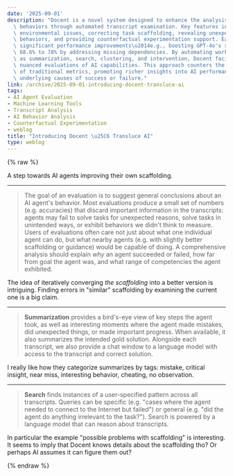```yaml
---
date: '2025-09-01'
description: "Docent is a novel system designed to enhance the analysis of AI agent\
  \ behaviors through automated transcript examination. Key features include identifying\
  \ environmental issues, correcting task scaffolding, revealing unexpected agent\
  \ behaviors, and providing counterfactual experimentation support. Early tests demonstrated\
  \ significant performance improvements\u2014e.g., boosting GPT-4o's solve rate from\
  \ 68.6% to 78% by addressing missing dependencies. By automating workflows such\
  \ as summarization, search, clustering, and intervention, Docent facilitates more\
  \ nuanced evaluations of AI capabilities. This approach counters the limitations\
  \ of traditional metrics, promoting richer insights into AI performance and the\
  \ underlying causes of success or failure."
link: /archive/2025-09-01-introducing-docent-transluce-ai
tags:
- AI Agent Evaluation
- Machine Learning Tools
- Transcript Analysis
- AI Behavior Analysis
- Counterfactual Experimentation
- weblog
title: "Introducing Docent \u25C6 Transluce AI"
type: weblog
---
```

{% raw %}

A step towards AI agents improving their own scaffolding.

---

> The goal of an evaluation is to suggest general conclusions about an AI agent's behavior. Most evaluations produce a small set of numbers (e.g. accuracies) that discard important information in the transcripts: agents may fail to solve tasks for unexpected reasons, solve tasks in unintended ways, or exhibit behaviors we didn't think to measure. Users of evaluations often care not just about what one individual agent can do, but what nearby agents (e.g. with slightly better scaffolding or guidance) would be capable of doing. A comprehensive analysis should explain _why_ an agent succeeded or failed, how far from goal the agent was, and what range of competencies the agent exhibited.

The idea of iteratively converging *the scaffolding* into a better version is intriguing. Finding errors in "similar" scaffolding by examining the current one is a big claim.

---

> **Summarization** provides a bird's-eye view of key steps the agent took, as well as interesting moments where the agent made mistakes, did unexpected things, or made important progress. When available, it also summarizes the intended gold solution. Alongside each transcript, we also provide a chat window to a language model with access to the transcript and correct solution.

I really like how they categorize summarizes by tags: mistake, critical insight, near miss, interesting behavior, cheating, no observation.

---

> **Search** finds instances of a user-specified pattern across all transcripts. Queries can be specific (e.g. "cases where the agent needed to connect to the Internet but failed") or general (e.g. "did the agent do anything irrelevant to the task?"). Search is powered by a language model that can reason about transcripts.

In particular the example "possible problems with scaffolding" is interesting. It seems to imply that Docent knows details about the scaffolding tho? Or perhaps AI assumes it can figure them out?

{% endraw %}
